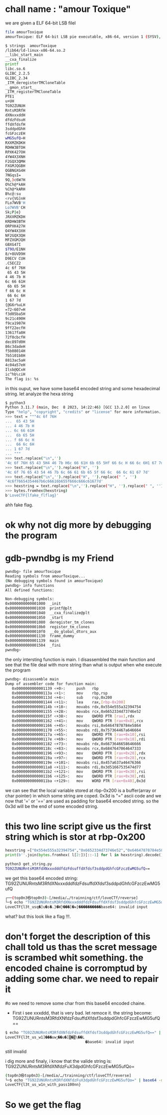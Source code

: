 # chall name : "amour Toxique"

we are given a ELF 64-bit LSB filel

```bash
file amourToxique
amourToxique: ELF 64-bit LSB pie executable, x86-64, version 1 (SYSV), dynamically linked, interpreter /lib64/ld-linux-x86-64.so.2, BuildID[sha1]=a8b67c3d872a23f3a651007f8c5781fe44ebe269, for GNU/Linux 3.2.0, not stripped
```
```bash
$ strings  amourToxique
/lib64/ld-linux-x86-64.so.2
__libc_start_main
__cxa_finalize
printf
libc.so.6
GLIBC_2.2.5
GLIBC_2.34
_ITM_deregisterTMCloneTable
__gmon_start__
_ITM_registerTMCloneTable
PTE1
u+UH
TG92ZUNUH
RntsM3RfH
dXNxxxddH
dfdzFdsuH
ffdXfdsfH
3sddpdGhH
fcGFzczEH
wMG5ufQ=H
RXXMZKDKH
RDHW3BTOH
RPXK427OH
4YW4X3XNH
F2GQX3QMH
FXGMJQGBH
QGBNGXG4H
7NGqsI=
9Q,)c6W?H
O%Ch@*kAH
%Ch@*kARH
B%c@:su
<rv{VG]nH
FLo7WVB'H
Lo7WVB'CH
Sk;P|e}
JRXXMZKDH
KRDHW3BTH
ORPXK427H
O4YW4X3XH
NF2GQX3QH
MFZXGMJQH
GBXG47I
$T9O/E1NH
8/+8UVD9H
D9ECV CUH
.C5ECZ2
4c 6f 76H
 65 43 5H
4 46 7b H
6c 66 61H
 6b 65 5H
f 66 6c H
 66 6c 6H
1 67 7d
{@G6r%uLH
=72<607=H
f3d05ba5H
9c21c490H
f9ca1907H
9ff22ecfH
13617fa8H
72f0cbcfH
dec897d0H
86c3dadeH
f5b08014H
7b5101b8H
8813ac5aH
4c04a57eH
Ilsb@QCxH
ic^hb\ciH
The flag is: %s
```
in this ouput, we have some base64 encoded string and some hexadecimal string.
let analyze the hexa string
```bash
$ python3
Python 3.11.7 (main, Dec  8 2023, 14:22:46) [GCC 13.2.0] on linux
Type "help", "copyright", "credits" or "license" for more information.
>>> text = """4c 6f 76H
...  65 43 5H
... 4 46 7b H
... 6c 66 61H
...  6b 65 5H
... f 66 6c H
...  66 6c 6H
... 1 67 7d
... """
>>> text.replace("\n",'')
'4c 6f 76H 65 43 5H4 46 7b H6c 66 61H 6b 65 5Hf 66 6c H 66 6c 6H1 67 7d'
>>> text.replace("\n",'').replace("H", '')
'4c 6f 76 65 43 54 46 7b 6c 66 61 6b 65 5f 66 6c  66 6c 61 67 7d'
>>> text.replace("\n",'').replace("H", '').replace(" ", '')
'4c6f76654354467b6c66616b655f666c666c61677d'
>>> hexstring = text.replace("\n",'').replace("H", '').replace(" ", '')
>>> bytes.fromhex(hexstring)
b'LoveCTF{lfake_flflag}'
```
ahh fake flag.
# ok why not dig more by debugging the program 
# gdb-pwndbg is my Friend 

```bash
pwndbg> file amourToxique
Reading symbols from amourToxique...
(No debugging symbols found in amourToxique)
pwndbg> info functions
All defined functions:

Non-debugging symbols:
0x0000000000001000  _init
0x0000000000001030  printf@plt
0x0000000000001040  __cxa_finalize@plt
0x0000000000001050  _start
0x0000000000001080  deregister_tm_clones
0x00000000000010b0  register_tm_clones
0x00000000000010f0  __do_global_dtors_aux
0x0000000000001130  frame_dummy
0x0000000000001139  main
0x0000000000001504  _fini
pwndbg> 
```
the only intersting function is main.
I  disassembled the main function and see that the file deal with more string
than what is output when whe execute the program
```bash
pwndbg> disassemble main
Dump of assembler code for function main:
   0x0000000000001139 <+0>:     push   rbp
   0x000000000000113a <+1>:     mov    rbp,rsp
   0x000000000000113d <+4>:     sub    rsp,0x200
   0x0000000000001144 <+11>:    lea    rax,[rbp-0x200]
   0x000000000000114b <+18>:    movabs rdx,0x554e555a32394754
   0x0000000000001155 <+28>:    movabs rcx,0x6652334d73746e52
   0x000000000000115f <+38>:    mov    QWORD PTR [rax],rdx
   0x0000000000001162 <+41>:    mov    QWORD PTR [rax+0x8],rcx
   0x0000000000001166 <+45>:    movabs rsi,0x64647878784e5864
   0x0000000000001170 <+55>:    movabs rdi,0x757364467a646664
   0x000000000000117a <+65>:    mov    QWORD PTR [rax+0x10],rsi
   0x000000000000117e <+69>:    mov    QWORD PTR [rax+0x18],rdi
   0x0000000000001182 <+73>:    movabs rdx,0x6673646658646666
   0x000000000000118c <+83>:    movabs rcx,0x6847647064647333
   0x0000000000001196 <+93>:    mov    QWORD PTR [rax+0x20],rdx
   0x000000000000119a <+97>:    mov    QWORD PTR [rax+0x28],rcx
   0x000000000000119e <+101>:   movabs rsi,0x457a637a46476366
   0x00000000000011a8 <+111>:   movabs rdi,0x3d51667535474d77
   0x00000000000011b2 <+121>:   mov    QWORD PTR [rax+0x30],rsi
   0x00000000000011b6 <+125>:   mov    QWORD PTR [rax+0x38],rdi
   0x00000000000011ba <+129>:   mov    WORD PTR [rax+0x40],0x3d

```
we can see that the local variable stored at rbp-0x200 is a buffer(array or
char pointer) in which some string are coped.
0x3d is "=" ascii code and we now that '=' or '==' are used as padding for
base64 encoded string. so the 0x3d will be the end of some encoded string.
# this two line script give us the first string which is stor at rbp-0x200
```python
hexstring =["0x554e555a32394754","0x6652334d73746e52","0x64647878784e5864","0x757364467a646664","0x6673646658646666","0x6847647064647333","0x457a637a46476366","0x3d51667535474d77","0x3d"] 
print(b''.join(bytes.fromhex( l[2:])[::-1] for l in hexstring).decode())

```
```bash
python3 get_string.py
TG92ZUNURntsM3RfdXNxxxdddfdzFdsuffdXfdsf3sddpdGhfcGFzczEwMG5ufQ==

```
we get this base64 encoded string:
TG92ZUNURntsM3RfdXNxxxdddfdzFdsuffdXfdsf3sddpdGhfcGFzczEwMG5ufQ
```bash
┌──(top0n3㉿top0n3)-[/media/…/trainning/ctf/loveCTf/reverse]
└─$ echo "TG92ZUNURntsM3RfdXNxxxdddfdzFdsuffdXfdsf3sddpdGhfcGFzczEwMG5ufQ==" | base64 -d 
LoveCTF{l3t_usq�]u�s�.}�W}���]�ѡ}����������base64: invalid input

```
what? but this look like a flag !!!. 
#  don't forget the description of this chall told us thas the scret message is  scrambed whit something.  the encoded chaine is corromptud by adding some char. we need to repair it

#o we need to remove some char from this base64 encoded chaine.
- First i see xxxddd, that is very bad. let remoce it.
the string become: TG92ZUNURntsM3RfdXNfdzFdsuffdXfdsf3sddpdGhfcGFzczEwMG5ufQ==

```bash
$ echo "TG92ZUNURntsM3RfdXNfdzFdsuffdXfdsf3sddpdGhfcGFzczEwMG5ufQ==" | base64 -d
LoveCTF{l3t_us_w1]���uwݱ��u�]▒�▒\��L
                                    �base64: invalid input
```
still invalid

i dig more and finaly, i know that the valide string is: TG92ZUNURntsM3RfdXNfdzFuX3dpdGhfcGFzczEwMG5ufQo=
```bash
(top0n3㉿top0n3)-[/media/…/trainning/ctf/loveCTf/reverse]
└─$ echo "TG92ZUNURntsM3RfdXNfdzFuX3dpdGhfcGFzczEwMG5ufQo=" | base64 -d
LoveCTF{l3t_us_w1n_with_pass100nn}
```

# So we get the flag

